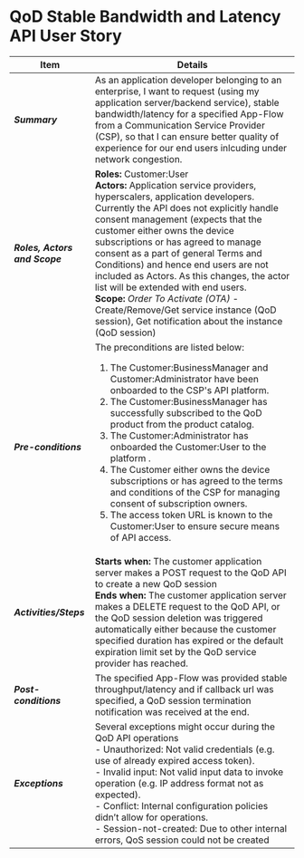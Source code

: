# QoD Stable Bandwidth and Latency API User Story

| **Item** | **Details** |
| ---- | ------- |
| ***Summary*** | As an application developer belonging to an enterprise, I want to request (using my application server/backend service), stable bandwidth/latency for a specified App-Flow from a Communication Service Provider (CSP), so that I can ensure better quality of experience for our end users inlcuding under network congestion.  |
| ***Roles, Actors and Scope*** | **Roles:** Customer:User<br> **Actors:** Application service providers, hyperscalers, application developers. Currently the API does not explicitly handle consent management (expects that the customer either owns the device subscriptions or has agreed to manage consent as a part of general Terms and Conditions) and hence end users are not included as Actors. As this changes, the actor list will be extended with end users. <br> **Scope:** *Order To Activate (OTA)* \- Create/Remove/Get service instance (QoD session)\, Get notification about the instance (QoD session) |
| ***Pre-conditions*** |The preconditions are listed below:<br><ol><li>The Customer:BusinessManager and Customer:Administrator have been onboarded to the CSP's API platform.&nbsp;&nbsp;</li><li><span class="colour" style="color:var(--vscode-unotes-wysTableText)"><span class="font" style="font-family:var(--vscode-editor-font-family)"><span class="size" style="font-size:1em">The Customer:BusinessManager has successfully subscribed to the QoD product from the product catalog. &nbsp;&nbsp;</li><li><span class="colour" style="color:var(--vscode-unotes-wysTableText)"><span class="font" style="font-family:var(--vscode-editor-font-family)"><span class="size" style="font-size:1em">The Customer:Administrator has onboarded the Customer:User to the platform .</li><li><span class="colour" style="color:var(--vscode-unotes-wysTableText)"><span class="font" style="font-family:var(--vscode-editor-font-family)"><span class="size" style="font-size:1em">The Customer either owns the device subscriptions or has agreed to the terms and conditions of the CSP for managing consent of subscription owners.&nbsp;&nbsp;</li><li><span class="colour" style="color:var(--vscode-unotes-wysTableText)"><span class="font" style="font-family:var(--vscode-editor-font-family)"><span class="size" style="font-size:1em">The access token URL is known to the Customer:User to ensure secure means of API access. |
| ***Activities/Steps*** | **Starts when:** The customer application server makes a POST request to the QoD API to create a new QoD session<br>**Ends when:** The customer application server makes a DELETE request to the QoD API, or the QoD session deletion was triggered automatically either because the customer specified duration has expired or the default expiration limit set by the QoD service provider has reached. |
| ***Post-conditions*** | The specified App-Flow was provided stable throughput/latency and if callback url was specified, a QoD session termination notification was received at the end.  |
| ***Exceptions*** | Several exceptions might occur during the QoD API operations<br>- Unauthorized: Not valid credentials (e.g. use of already expired access token).<br>- Invalid input: Not valid input data to invoke operation (e.g. IP address format not as expected).<br>- Conflict: Internal configuration policies didn’t allow for operations.<br>- Session-not-created: Due to other internal errors, QoS session could not be created<span class="Apple-converted-space">&nbsp;</span> |

